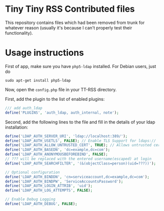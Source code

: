 Tiny Tiny RSS Contributed files
===============================

This repository contains files which had been removed from trunk for
whatever reason (usually it's because I can't properly test their functionality).


Usage instructions
=================

First of app, make sure you have `php5-ldap` installed.
For Debian users, just do

`sudo apt-get install php5-ldap`


Now, open the `config.php` file in your TT-RSS directory.

First, add the plugin to the list of enabled plugins:

```php
/// add auth_ldap
define('PLUGINS', 'auth_ldap, auth_internal, note');
```

Second, add the following lines to the file and fill in the details of your ldap installation:

```php
define('LDAP_AUTH_SERVER_URI', 'ldap://localhost:389/');
define('LDAP_AUTH_USETLS', FALSE); // Enable TLS Support for ldaps://
define('LDAP_AUTH_ALLOW_UNTRUSTED_CERT', TRUE); // Allows untrusted certificate
define('LDAP_AUTH_BASEDN', 'dc=example,dc=com');
define('LDAP_AUTH_ANONYMOUSBEFOREBIND', FALSE);
// ??? will be replaced with the entered username(escaped) at login
define('LDAP_AUTH_SEARCHFILTER', '(&(objectClass=person)(uid=???))');

// Optional configuration
define('LDAP_AUTH_BINDDN', 'cn=serviceaccount,dc=example,dc=com');
define('LDAP_AUTH_BINDPW', 'ServiceAccountsPassword');
define('LDAP_AUTH_LOGIN_ATTRIB', 'uid');
define('LDAP_AUTH_LOG_ATTEMPTS', FALSE);

// Enable Debug Logging
define('LDAP_AUTH_DEBUG', FALSE);
```
